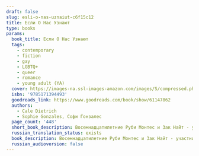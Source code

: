 ```yaml
---
draft: false
slug: esli-o-nas-uznaiut-c6f15c12
title: Если О Нас Узнают
type: books
params:
  book_title: Если О Нас Узнают
  tags:
    - contemporary
    - fiction
    - gay
    - LGBTQ+
    - queer
    - romance
    - young adult (YA)
  cover: https://images-na.ssl-images-amazon.com/images/S/compressed.photo.goodreads.com/books/1653252011i/61147862.jpg
  isbn: '9785171394493'
  goodreads_link: https://www.goodreads.com/book/show/61147862
  authors:
    - Cale Dietrich
    - Sophie Gonzales, Софи Гонзалес
  page_count: '448'
  short_book_description: Восемнадцатилетние Руби Монтес и Зак Найт - участники бой-бэнда Saturday, одного из крупнейших в Америке. Вместе с товарищами по группе, Энджелом Фаном и Джоном Бракстоном, они разбивают сердца...
  russian_translation_status: exists
  book_description: Восемнадцатилетние Руби Монтес и Зак Найт - участники бой-бэнда Saturday, одного из крупнейших в Америке. Вместе с товарищами по группе, Энджелом Фаном и Джоном Бракстоном, они разбивают сердца фанаток перед камерами и лучшие друзья за кулисами.Во время европейского тура с сумасшедшим графиком и минимальным надзором Рубену и Заку приходится полагаться друга на друга все больше и их отношения становятся ближе. Но едва они решают признаться во всем своим поклонникам, как понимают, что никогда не получат ту поддержку, которая им по-настоящему нужна.Когда мир трещит по швам, останется только крепче держаться друг за друга.
  russian_audioversion: false
---
```

